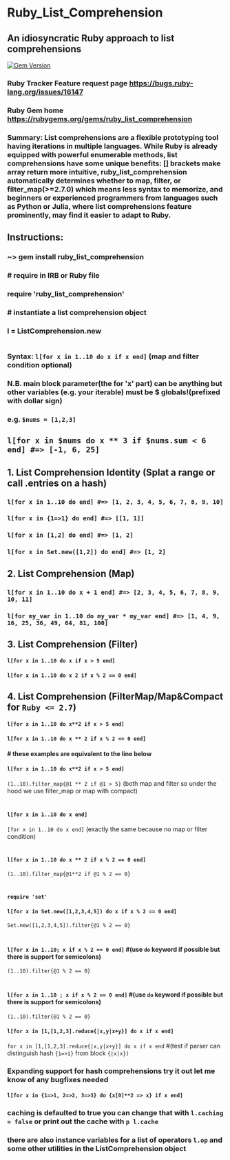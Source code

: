 # Ruby_List_Comprehension
## An idiosyncratic Ruby approach to list comprehensions
[![Gem Version](https://badge.fury.io/rb/ruby_list_comprehension.svg)](https://badge.fury.io/rb/ruby_list_comprehension)
### Ruby Tracker Feature request page https://bugs.ruby-lang.org/issues/16147 
### Ruby Gem home  https://rubygems.org/gems/ruby_list_comprehension
### Summary: List comprehensions are a flexible prototyping tool having iterations in multiple languages. While Ruby is already equipped with powerful enumerable methods, list comprehensions have some unique benefits: [] brackets make array return more intuitive, ruby_list_comprehension automatically determines whether to map, filter, or filter_map(>=2.7.0) which means less syntax to memorize, and beginners or experienced programmers from languages such as Python or Julia, where list comprehensions feature prominently, may find it easier to adapt to Ruby. 
## Instructions:
### ~> gem install ruby_list_comprehension

### # require in IRB or Ruby file
### require 'ruby_list_comprehension'
### # instantiate a list comprehension object
### l = ListComprehension.new
#

### Syntax: `l[for x in 1..10 do x if x end]` (map and filter condition optional)

### N.B. main block parameter(the for 'x' part) can be anything but other variables (e.g. your iterable) must be $ globals!(prefixed with dollar sign)         
### e.g. `$nums = [1,2,3]`
## `l[for x in $nums do x ** 3 if $nums.sum < 6 end] #=> [-1, 6, 25]`

## 1. List Comprehension Identity (Splat a range or call .entries on a hash)

### `l[for x in 1..10 do end] #=> [1, 2, 3, 4, 5, 6, 7, 8, 9, 10]`
### `l[for x in {1=>1} do end] #=> [[1, 1]]`
### `l[for x in [1,2] do end] #=> [1, 2]`
### `l[for x in Set.new([1,2]) do end] #=> [1, 2]`

## 2. List Comprehension (Map)
### `l[for x in 1..10 do x + 1 end] #=> [2, 3, 4, 5, 6, 7, 8, 9, 10, 11]`
### `l[for my_var in 1..10 do my_var * my_var end] #=> [1, 4, 9, 16, 25, 36, 49, 64, 81, 100]`

## 3. List Comprehension (Filter)
#### `l[for x in 1..10 do x if x > 5 end]` 
#### `l[for x in 1..10 do x 2 if x % 2 == 0 end]` 

## 4. List Comprehension (FilterMap/Map&Compact for `Ruby <= 2.7`)
#### `l[for x in 1..10 do x**2 if x > 5 end]` 
#### `l[for x in 1..10 do x ** 2 if x % 2 == 0 end]` 

#### # these examples are equivalent to the line below
#### `l[for x in 1..10 do x**2 if x > 5 end]`
`(1..10).filter_map{@1 ** 2 if @1 > 5}` (both map and filter so under the hood we use filter_map or map with compact)
#
#### `l[for x in 1..10 do x end]`
`[for x in 1..10 do x end]`  (exactly the same because no map or filter condition)
#
#### `l[for x in 1..10 do x ** 2 if x % 2 == 0 end]` 
`(1..10).filter_map{@1**2 if @1 % 2 == 0}`
#
#### `require 'set'`
#### `l[for x in Set.new([1,2,3,4,5]) do x if x % 2 == 0 end]` 
`Set.new([1,2,3,4,5]).filter{@1 % 2 == 0}`

#
#### `l[for x in 1..10; x if x % 2 == 0 end]` #(use `do` keyword if possible but there is support for semicolons)
`(1..10).filter{@1 % 2 == 0}`
#
#### `l[for x in 1..10 ; x if x % 2 == 0 end]`  #(use `do` keyword if possible but there is support for semicolons)
`(1..10).filter{@1 % 2 == 0}`

#### `l[for x in [1,[1,2,3].reduce{|x,y|x+y}] do x if x end]`
`for x in [1,[1,2,3].reduce{|x,y|x+y}] do x if x end`  #(test if parser can distinguish hash `{1=>1}` from block `{|x|x})`

### Expanding support for hash comprehensions try it out let me know of any bugfixes needed
#### `l[for x in {1=>1, 2=>2, 3=>3} do {x[0]**2 => x} if x end]`


### caching is defaulted to true you can change that with `l.caching = false` or print out the cache with `p l.cache`
### there are also instance variables for a list of operators `l.op` and some other utilities in the ListComprehension object
